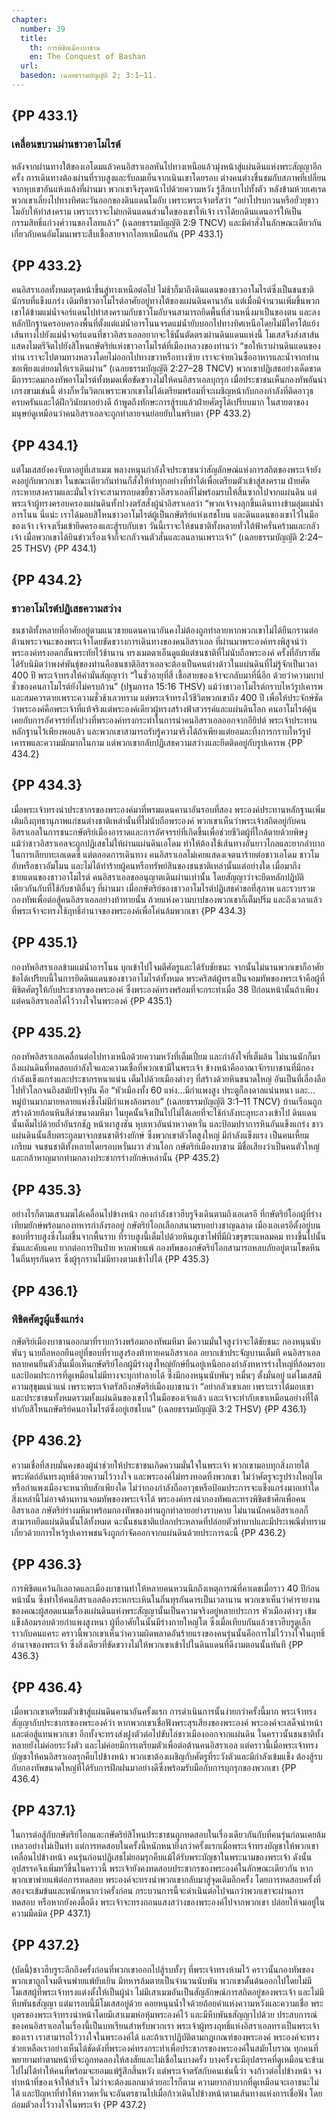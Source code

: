 ```yaml
---
chapter:
  number: 39
  title:
    th: การพิชิตเมืองบาชาน
    en: The Conquest of Bashan
  url:
  basedon: เฉลยธรรมบัญญัติ 2; 3:1–11.
---
```


## {PP 433.1}

### เคลื่อนขบวนผ่านชาวอาโมไรต์

หลังจากผ่านทางใต้ของเอโดมแล้วคนอิสราเอลหันไปทางเหนือแล้วมุ่งหน้าสู่แผ่นดินแห่งพระสัญญาอีกครั้ง การเดินทางต้องผ่านที่ราบสูงและรับลมเย็นจากเนินเขาโดยรอบ ต่างคนต่างชื่นชมกับสภาพที่เปลี่ยนจากหุบเขาอันแห้งแล้งที่ผ่านมา พวกเขาจึงรุดหน้าไปด้วยความหวัง รู้สึกเบาไปทั้งตัว หลังข้ามห้วยเศเรด พวกเขาเลี่ยงไปทางทิศตะวันออกของดินแดนโมอับ เพราะพระเจ้าตรัสว่า “อย่าไปรบกวนหรือยั่วยุชาวโมอับให้ทำสงคราม เพราะเราจะไม่ยกดินแดนส่วนใดของเขาให้เจ้า เราได้ยกดินแดนอาร์ให้เป็นกรรมสิทธิ์แก่วงศ์วานของโลทแล้ว” (เฉลยธรรมบัญญัติ 2:9 TNCV) และมีคำสั่งในลักษณะเดียวกันเกี่ยวกับคนอัมโมนเพราะสืบเชื้อสายจากโลทเหมือนกัน {PP 433.1}

## {PP 433.2}

คนอิสราเอลทั้งหมดรุดหน้าขึ้นสู่ทางเหนือต่อไป ไม่ช้าก็มาถึงดินแดนของชาวอาโมไรต์ซึ่งเป็นชนชาตินักรบที่แข็งแกร่ง เดิมทีชาวอาโมไรต์อาศัยอยู่ทางใต้ของแผ่นดินคานาอัน แต่เมื่อมีจำนวนเพิ่มขึ้นพวกเขาได้ข้ามแม่น้ำจอร์แดนไปทำสงครามกับชาวโมอับจนสามารถยึดพื้นที่ส่วนหนึ่งมาเป็นของตน และลงหลักปักฐานครอบครองพื้นที่ตั้งแต่แม่น้ำอารโนนจรดแม่น้ำยับบอกไปทางทิศเหนือโดยไม่มีใครโต้แย้ง เส้นทางไปยังแม่น้ำจอร์แดนที่ชาวอิสราเอลอยากจะใช้นั้นตัดตรงผ่านดินแดนแห่งนี้ โมเสสจึงส่งสาส์นแสดงไมตรีจิตไปยังสิโหนกษัตริย์แห่งชาวอาโมไรต์ที่เมืองหลวงของท่านว่า “ขอให้เราผ่านดินแดนของท่าน เราจะไปตามทางหลวงโดยไม่ออกไปทางขวาหรือทางซ้าย เราจะจ่ายเงินซื้ออาหารและน้ำจากท่าน ขอเพียงแต่ยอมให้เราเดินผ่าน” (เฉลยธรรมบัญญัติ 2:27–28 TNCV) พวกเขาปฏิเสธอย่างเด็ดขาด มีการระดมกองทัพอาโมไรต์ทั้งหมดเพื่อขัดขวางไม่ให้คนอิสราเอลบุกรุก เมื่อประชาชนเห็นกองทัพอันน่าเกรงขามเช่นนี้ ต่างก็หวั่นวิตกเพราะพวกเขาไม่ได้เตรียมพร้อมที่จะเผชิญหน้ากับกองกำลังที่ติดอาวุธครบครันและได้ฝึกวินัยมาอย่างดี ถ้าพูดถึงทักษะการสู้รบแล้วฝ่ายศัตรูได้เปรียบมาก ในสายตาของมนุษย์ดูเหมือนว่าคนอิสราเอลจะถูกทำลายจนย่อยยับในพริบตา {PP 433.2}

## {PP 434.1}

แต่โมเสสยังคงจับตาอยู่ที่เสาเมฆ พลางหนุนกำลังใจประชาชนว่าสัญลักษณ์แห่งการสถิตของพระเจ้ายังคงอยู่กับพวกเขา ในขณะเดียวกันท่านก็สั่งให้ทำทุกอย่างที่ทำได้เพื่อเตรียมตัวเข้าสู่สงคราม ฝ่ายศัตกระหายสงครามและมั่นใจว่าจะสามารถบดขยี้ชาวอิสราเอลที่ไม่พร้อมรบให้สิ้นซากไปจากแผ่นดิน แต่พระเจ้าผู้ทรงครอบครองแผ่นดินทั้งปวงตรัสสั่งผู้นำอิสราเอลว่า “พวกเจ้าจงลุกขึ้นเดินทางข้ามลุ่มแม่น้ำอารโนน นี่แน่ะ เราได้มอบสิโหนชาวอาโมไรต์ผู้เป็นกษัตริย์แห่งเฮชโบน และดินแดนของเขาไว้ในมือของเจ้า เจ้าจงเริ่มเข้ายึดครองและสู้รบกับเขา วันนี้เราจะให้ชนชาติทั้งหลายทั่วใต้ฟ้าครั่นคร้ามและกลัวเจ้า เมื่อพวกเขาได้ยินข่าวเรื่องเจ้าก็จะกลัวจนตัวสั่นและลนลานเพราะเจ้า” (เฉลยธรรมบัญญัติ 2:24–25 THSV) {PP 434.1}

## {PP 434.2}

### ชาวอาโมไรต์ปฏิเสธความสว่าง

ชนชาติทั้งหลายที่อาศัยอยู่ตามแนวชายแดนคานาอันคงไม่ต้องถูกทำลายหากพวกเขาไม่ได้ยืนกรานต่อต้านพระวจนะของพระเจ้าโดยขัดขวางการเดินทางของคนอิสราเอล ที่ผ่านมาพระองค์ทรงพิสูจน์ว่าพระองค์ทรงอดกลั้นพระทัยไว้ช้านาน ทรงเมตตาเอ็นดูแม้แต่ชนชาติที่ไม่นับถือพระองค์ ครั้งที่อับราฮัมได้รับนิมิตว่าพงศ์พันธุ์ของท่านคือชนชาติอิสราเอลจะต้องเป็นคนต่างด้าวในแผ่นดินที่ไม่รู้จักเป็นเวลา 400 ปี พระเจ้าทรงให้คำมั่นสัญญาว่า “ในชั่วอายุที่สี่ เชื้อสายของเจ้าจะกลับมาที่นี่อีก ด้วยว่าความบาปชั่วของคนอาโมไรต์ยังไม่ครบถ้วน” (ปฐมการล 15:16 THSV) แม้ว่าชาวอาโมไรต์กราบไหว้รูปเคารพและสมควรตายเพราะความชั่วช้าเลวทราม แต่พระเจ้าทรงไว้ชีวิตพวกเขาถึง 400 ปี เพื่อให้ประจักษ์ชัดว่าพระองค์คือพระเจ้าที่แท้จริงแต่พระองค์เดียวผู้ทรงสร้างฟ้าสวรรค์และแผ่นดินโลก คนอาโมไรต์คุ้นเคยกับการอัศจรรย์ทั้งปวงที่พระองค์ทรงกระทำในการนำคนอิสราเอลออกจากอียิปต์ พระเจ้าประทานหลักฐานไว้เพียงพอแล้ว และพวกเขาสามารถรับรู้ความจริงได้ถ้าเพียงแต่ยอมละทิ้งการกราบไหว้รูปเคารพและความมักมากในกาม แต่พวกเขากลับปฏิเสธความสว่างและยึดติดอยู่กับรูปเคารพ {PP 434.2}

## {PP 434.3}

เมื่อพระเจ้าทรงนำประชากรของพระองค์มาที่พรมแดนคานาอันรอบที่สอง พระองค์ประทานหลักฐานเพิ่มเติมถึงฤทธานุภาพแก่ชนต่างชาติเหล่านั้นที่ไม่นับถือพระองค์ พวกเขาเห็นว่าพระเจ้าสถิตอยู่กับคนอิสราเอลในการชนะกษัตริย์เมืองอาราดและการอัศจรรย์ที่เกิดขึ้นเพื่อช่วยชีวิตผู้ที่ใกล้ตายด้วยพิษงู แม้ว่าชาวอิสราเอลจะถูกปฏิเสธไม่ให้ผ่านแผ่นดินเอโดม ทำให้ต้องใช้เส้นทางอันยาวไกลและยากลำบากในการเลียบทะเลเดดซี แต่ตลอดการเดินทาง คนอิสราเอลไม่เคยแสดงเจตนาร้ายต่อชาวเอโดม ชาวโมอับหรือชาวอัมโมน และไม่ได้ทำร้ายผู้คนหรือทรัพย์สินของชนชาติเหล่านั้นแต่อย่างใด เมื่อมาถึงชายแดนของชาวอาโมไรต์ คนอิสราเอลขออนุญาตเดินผ่านเท่านั้น โดยสัญญาว่าจะยึดหลักปฏิบัติเดียวกันกับที่ใช้กับชาติอื่นๆ ที่ผ่านมา เมื่อกษัตริย์ของชาวอาโมไรต์ปฏิเสธคำขอที่สุภาพ และรวบรวมกองทัพเพื่อต่อสู้คนอิสราเอลอย่างท้าทายนั้น ถ้วยแห่งความบาปของพวกเขาก็เต็มปริ่ม และถึงเวลาแล้วที่พระเจ้าจะทรงใช้ฤทธิ์อำนาจของพระองค์เพื่อโค่นล้มพวกเขา {PP 434.3}

## {PP 435.1}

กองทัพอิสราเอลข้ามแม่น้ำอารโนน บุกเข้าไปโจมตีศัตรูและได้รับชัยชนะ จากนั้นไม่นานพวกเขาก็อาศัยข้อได้เปรียบนี้ในการยึดดินแดนของชาวอาโมไรต์ทั้งหมด พระคริสต์ผู้ทรงเป็นจอมทัพของพระเจ้าคือผู้ที่พิชิตศัตรูให้กับประชากรของพระองค์ ซึ่งพระองค์ทรงพร้อมที่จะกระทำเมื่อ 38 ปีก่อนหน้านั้นถ้าเพียงแต่คนอิสราเอลได้ไว้วางใจในพระองค์ {PP 435.1}

## {PP 435.2}

กองทัพอิสราเอลเคลื่อนต่อไปทางเหนือด้วยความหวังที่เต็มเปี่ยม และกำลังใจที่เต็มล้น ไม่นานนักก็มาถึงแผ่นดินที่ทดสอบกำลังใจและความเชื่อที่พวกเขามีในพระเจ้า ข้างหน้าคืออาณาจักรบาชานที่มีกองกำลังแข็งแกร่งและประชากรหนาแน่น เต็มไปด้วยเมืองต่างๆ ที่สร้างด้วยหินขนาดใหญ่ อันเป็นที่เลื่องลือไปทั่วโลกจนถึงสมัยปัจจุบัน คือ “หัวเมืองทั้ง 60 แห่ง…มีกำแพงสูง ประตูก็ลงดาลแน่นหนา และ…หมู่บ้านมากมายหลายแห่งซึ่งไม่มีกำแพงล้อมรอบ” (เฉลยธรรมบัญญัติ 3:1–11 TNCV) บ้านเรือนถูกสร้างด้วยก้อนหินสีดำขนาดมหึมา ในยุคนั้นจึงเป็นไปไม่ได้เลยที่จะใช้กำลังทะลุทะลวงเข้าไป ดินแดนนั้นเต็มไปด้วยถ้ำอันรกชัฏ หน้าผาสูงชัน หุบเหวอันน่าหวาดหวั่น และป้อมปราการหินอันแข็งแกร่ง ชาวแผ่นดินนั้นสืบตระกูลมาจากชนชาติร่างยักษ์ ซึ่งพวกเขาตัวโตสูงใหญ่ มีกำลังแข็งแรง เป็นคนเหี้ยมเกรียม จนชนชาติทั้งหลายโดยรอบหวั่นผวา ส่วนโอก กษัตริย์เมืองบาชาน มีชื่อเสียงว่าเป็นคนตัวใหญ่และกล้าหาญมากท่ามกลางประชากรร่างยักษ์เหล่านั้น {PP 435.2}

## {PP 435.3}

อย่างไรก็ตามเสาเมฆได้เคลื่อนไปข้างหน้า กองกำลังชาวฮีบรูจึงเดินตามถึงเอเดรอี ที่กษัตริย์โอกผู้ที่ร่างเทียมยักษ์พร้อมกองทหารกำลังรออยู่ กษัตริย์โอกเลือกสนามรบอย่างชาญฉลาด เมืองเอเดรอีตั้งอยู่บนขอบที่ราบสูงซึ่งโผล่ขึ้นจากพื้นราบ ที่ราบสูงนี้เต็มไปด้วยหินภูเขาไฟที่มีผิวขรุขระแหลมคม ทางขึ้นไปนั้นชันและคับแคบ ยากต่อการปีนป่าย หากพ่ายแพ้ กองทัพของกษัตริย์โอกสามารถหลบภัยอยู่ตามโขดหินในถิ่นทุรกันดาร ซึ่งผู้รุกรานไม่มีทางตามเข้าไปได้ {PP 435.3}

## {PP 436.1}

### พิชิตศัตรูผู้แข็งแกร่ง

กษัตริย์เมืองบาชานออกมาที่ราบกว้างพร้อมกองทัพมหึมา มีความมั่นใจสูงว่าจะได้ชัยชนะ กองหนุนนับพันๆ นายถือหอกยืนอยู่ที่ขอบที่ราบสูงร้องท้าทายคนอิสราเอล อยากเข้าประจัญบานเต็มที คนอิสราเอลหลายคนยืนตัวสั่นเมื่อเห็นกษัตริย์โอกผู้มีร่างสูงใหญ่ยักษ์ยืนอยู่เหนือกองกำลังทหารร่างใหญ่ที่ล้อมรอบ และป้อมประการที่ดูเหมือนไม่มีทางจะบุกทำลายได้ ซึ่งมีกองหนุนนับพันๆ หมื่นๆ ตั้งมั่นอยู่ แต่โมเสสมีความสุขุมแน่วแน่ เพราะพระเจ้าตรัสถึงกษัตริย์เมืองบาชานว่า “อย่ากลัวเขาเลย เพราะเราได้มอบเขา และประชาชนทั้งหมดรวมทั้งแผ่นดินของเขาไว้ในมือของเจ้าแล้ว และเจ้าจะทำกับเขาเหมือนอย่างที่ได้ทำกับสิโหนกษัตริย์คนอาโมไรต์ซึ่งอยู่เฮชโบน” (เฉลยธรรมบัญญัติ 3:2 THSV) {PP 436.1}

## {PP 436.2}

ความเชื่อที่สงบมั่นคงของผู้นำช่วยให้ประชาชนเกิดความมั่นใจในพระเจ้า พวกเขามอบทุกสิ่งภายใต้พระหัตถ์อันทรงฤทธิ์ด้วยความไว้วางใจ และพระองค์ไม่ทรงทอดทิ้งพวกเขา ไม่ว่าศัตรูจะรูปร่างใหญ่โตหรือกำแพงเมืองจะหนาทึบสักเพียงใด ไม่ว่ากองกำลังถืออาวุธหรือป้อมประการจะแข็งแกร่งมากเท่าใด สิ่งเหล่านี้ไม่อาจต้านทานจอมทัพของพระเจ้าได้ พระองค์ทรงนำกองทัพและทรงพิชิตข้าศึกเพื่อคนอิสราเอล กษัตริย์ร่างมหึมาพร้อมกองทัพของท่านถูกทำลายอย่างราบคาบ ไม่นานนักคนอิสราเอลก็สามารถยึดแผ่นดินนั้นได้ทั้งหมด ฉะนั้นชนชาติแปลกประหลาดที่ปล่อยตัวทำบาปและมีประเพณีต่ำทรามเกี่ยวด้วยการไหว้รูปเคารพชนจึงถูกกำจัดออกจากแผ่นดินด้วยประการฉะนี้ {PP 436.2}

## {PP 436.3}

การพิชิตแคว้นกิเลอาดและเมืองบาชานทำให้หลายคนหวนนึกถึงเหตุการณ์ที่คาเดชเมื่อราว 40 ปีก่อนหน้านั้น ซึ่งทำให้คนอิสราเอลต้องระหกระเหินในถิ่นทุรกันดารเป็นเวลานาน พวกเขาเห็นว่าคำรายงานของคณะผู้สอดแนมเรื่องแผ่นดินแห่งพระสัญญานั้นเป็นความจริงอยู่หลายประการ หัวเมืองต่างๆ เข้มแข็งล้อมรอบด้วยกำแพงสูงหนา ผู้ที่อาศัยในนั้นมีร่างกายใหญ่โต ซึ่งเมื่อเทียบกันแล้วชาวฮีบรูดูเล็กราวกับคนแคระ คราวนี้พวกเขาเห็นว่าความผิดพลาดอันร้ายแรงของคนรุ่นนั้นคือการไม่ไว้วางใจในฤทธิ์อำนาจของพระเจ้า ซึ่งสิ่งเดียวที่ขัดขวางไม่ให้พวกเขาเข้าไปในดินแดนที่ดีงามตอนนั้นทันที {PP 436.3}

## {PP 436.4}

เมื่อพวกเขาเตรียมตัวเข้าสู่แผ่นดินคานาอันครั้งแรก การดำเนินการนั้นง่ายกว่าครั้งนี้มาก พระเจ้าทรงสัญญากับประชากรของพระองค์ว่า หากพวกเขาเชื่อฟังพระสุรเสียงของพระองค์ พระองค์จะเสด็จนำหน้าและต่อสู้แทนพวกเขา อีกทั้งจะทรงส่งฝูงตัวต่อไปขับไล่ชาวเมืองออกจากแผ่นดิน ในคราวนั้นชนชาติทั้งหลายยังไม่ค่อยระวังตัว และไม่ค่อยมีการเตรียมตัวเพื่อต่อต้านคนอิสราเอล แต่คราวนี้เมื่อพระเจ้าทรงบัญชาให้คนอิสราเอลรุกคืบไปข้างหน้า พวกเขาต้องเผชิญกับศัตรูที่ระวังตัวและมีกำลังเข้มแข็ง ต้องสู้รบกับกองทัพขนาดใหญ่ที่ได้รับการฝึกฝนมาอย่างดีซึ่งพร้อมรับมือกับการบุกรุกของพวกเขา {PP 436.4}

## {PP 437.1}

ในการต่อสู้กับกษัตริย์โอกและกษัตริย์สิโหนประชาชนถูกทดสอบในเรื่องเดียวกันกับที่คนรุ่นก่อนเคยล้มเหลวอย่างไม่เป็นท่า แต่การทดสอบในครั้งนี้หนักหนายิ่งกว่าครั้งแรกเมื่อพระเจ้าทรงบัญชาให้พวกเขาเคลื่อนไปข้างหน้า คนรุ่นก่อนปฏิเสธไม่ยอมรุกคืบแม้ได้รับพระบัญชาในพระนามของพระเจ้า ดังนั้นอุปสรรคจึงเพิ่มทวีขึ้นในคราวนี้ พระเจ้ายังคงทดสอบประชากรของพระองค์ในลักษณะเดียวกัน หากพวกเขาพ่ายแพ้ต่อการทดสอบ พระองค์จะทรงนำพวกเขากลับมาสู่จุดเดิมอีกครั้ง โดยการทดสอบครั้งที่สองจะเข้มข้นและหนักหนากว่าครั้งก่อน กระบวนการนี้จะดำเนินต่อไปจนกว่าพวกเขาจะผ่านการทดสอบ หรือหากยังคงดื้อดึง พระเจ้าจะทรงถอนแสงสว่างของพระองค์ไปจากพวกเขา ปล่อยให้จมอยู่ในความมืดมิด {PP 437.1}

## {PP 437.2}

(บัดนี้)ชาวฮีบรูระลึกถึงครั้งก่อนที่พวกเขาออกไปสู้รบทั้งๆ ที่พระเจ้าทรงห้ามไว้ คราวนั้นกองทัพของพวกเขาถูกโจมตีจนพ่ายแพ้ยับเยิน มีทหารล้มตายเป็นจำนวนนับพัน พวกเขาดั้นด้นออกไปโดยไม่มีโมเสสผู้ที่พระเจ้าทรงแต่งตั้งให้เป็นผู้นำ ไม่มีเสาเมฆอันเป็นสัญลักษณ์การสถิตอยู่ของพระเจ้า และไม่มีหีบพันธสัญญา แต่มารอบนี้มีโมเสสอยู่ด้วย คอยหนุนน้ำใจด้วยถ้อยคำแห่งความหวังและความเชื่อ พระบุตรของพระเจ้าทรงนำหน้าโดยมีเสาเมฆห่อหุ้มพระองค์ไว้ และมีหีบพันธสัญญาไปด้วย ประสบการณ์ของคนอิสราเอลในเรื่องนี้เป็นบทเรียนสำหรับพวกเรา พระเจ้าผู้ทรงฤทธิ์แห่งอิสราเอลทรงเป็นพระเจ้าของเรา เราสามารถไว้วางใจในพระองค์ได้ และถ้าเราปฏิบัติตามกฎเกณฑ์ของพระองค์ พระองค์จะทรงช่วยเหลือเราอย่างเห็นได้ชัดดังที่พระองค์ทรงกระทำเพื่อประชากรของพระองค์ในสมัยโบราณ ทุกคนที่พยายามทำตามหน้าที่จะถูกทดลองให้สงสัยและไม่เชื่อในบางครั้ง บางครั้งจะมีอุปสรรคที่ดูเหมือนจะข้ามไปไม่ได้ทำให้คนที่พร้อมจะยอมแพ้รู้สึกสิ้นหวัง แต่พระเจ้าตรัสกับคนเช่นนี้ว่า จงก้าวต่อไปข้างหน้า จงทำหน้าที่ของเจ้าให้สำเร็จ ไม่ว่าจะต้องแลกมาด้วยอะไรก็ตาม ความยากลำบากที่ดูเหมือนจะเอาชนะไม่ได้ และปัญหาที่ทำให้หวาดหวั่นจะอันตรธานไปเมื่อก้าวเดินไปข้างหน้าตามเส้นทางแห่งการเชื่อฟัง โดยถ่อมตัวลงไว้วางใจในพระเจ้า {PP 437.2}
